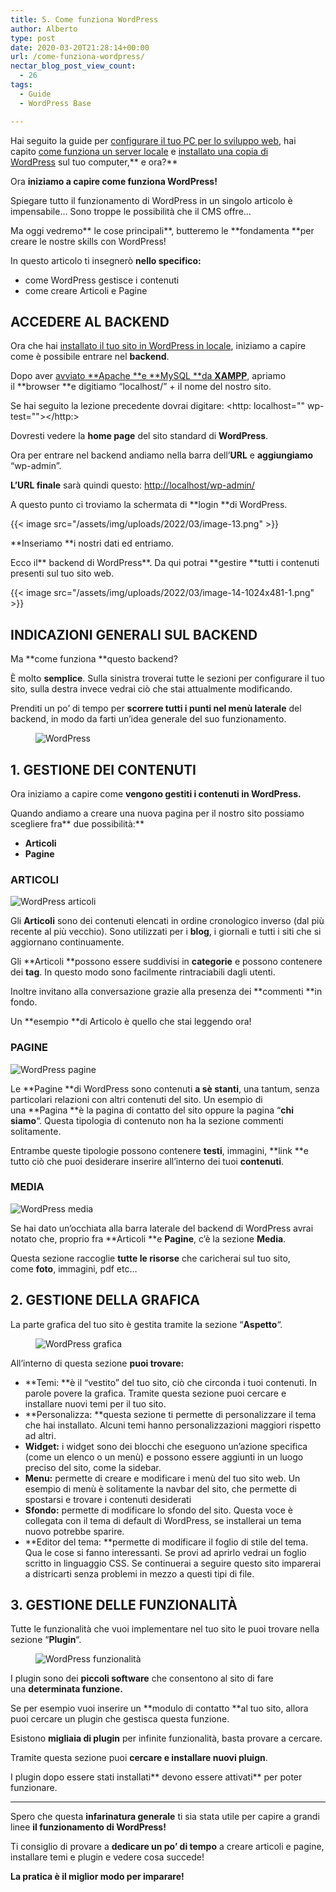 ```yaml
---
title: 5. Come funziona WordPress
author: Alberto
type: post
date: 2020-03-20T21:28:14+00:00
url: /come-funziona-wordpress/
nectar_blog_post_view_count:
  - 26
tags:
  - Guide
  - WordPress Base

---
```

Hai seguito la guide per [configurare il tuo PC per lo sviluppo web][1], hai capito [come funziona un server locale][2] e [installato una copia di WordPress][3] sul tuo computer,** e ora?**

Ora **iniziamo a capire come funziona WordPress!**

Spiegare tutto il funzionamento di WordPress in un singolo articolo è impensabile… Sono troppe le possibilità che il CMS offre…

Ma oggi vedremo** le cose principali**, butteremo le **fondamenta **per creare le nostre skills con WordPress!

In questo articolo ti insegnerò **nello specifico:**

  * come WordPress gestisce i contenuti
  * come creare Articoli e Pagine

## ACCEDERE AL BACKEND

Ora che hai [installato il tuo sito in WordPress in locale][3], iniziamo a capire come è possibile entrare nel **backend**.

Dopo aver [avviato **Apache **e **MySQL **da **XAMPP**][5], apriamo il **browser **e digitiamo “localhost/” + il nome del nostro sito.

Se hai seguito la lezione precedente dovrai digitare: <http: localhost="" wp-test=""></http:>

Dovresti vedere la **home page** del sito standard di **WordPress**.

Ora per entrare nel backend andiamo nella barra dell’**URL** e **aggiungiamo** “wp-admin”.

**L’URL finale** sarà quindi questo: [http://localhost/wp-admin/][6]

A questo punto ci troviamo la schermata di **login **di WordPress.

{{< image src="/assets/img/uploads/2022/03/image-13.png" >}}

**Inseriamo **i nostri dati ed entriamo.

Ecco il** backend di WordPress**. Da qui potrai **gestire **tutti i contenuti presenti sul tuo sito web.

{{< image src="/assets/img/uploads/2022/03/image-14-1024x481-1.png" >}}

## INDICAZIONI GENERALI SUL BACKEND

Ma **come funziona **questo backend?

È molto **semplice**. Sulla sinistra troverai tutte le sezioni per configurare il tuo sito, sulla destra invece vedrai ciò che stai attualmente modificando.

Prenditi un po’ di tempo per **scorrere tutti i punti nel menù laterale** del backend, in modo da farti un’idea generale del suo funzionamento.<figure class="wp-block-image size-full">
<img alt="WordPress" class="wp-image-223" decoding="async" src="/assets/img/uploads/2022/03/image-22-1.png"/> </figure>

## 1. GESTIONE DEI CONTENUTI

Ora iniziamo a capire come **vengono gestiti i contenuti in WordPress.**

Quando andiamo a creare una nuova pagina per il nostro sito possiamo scegliere fra** due possibilità:**

  * **Articoli**
  * **Pagine**

### ARTICOLI<figure class="wp-block-image size-full">
<img alt="WordPress articoli" class="wp-image-222" decoding="async" src="/assets/img/uploads/2022/03/image-23.png"/> </figure>

Gli **Articoli** sono dei contenuti elencati in ordine cronologico inverso (dal più recente al più vecchio). Sono utilizzati per i **blog**, i giornali e tutti i siti che si aggiornano continuamente.

Gli **Articoli **possono essere suddivisi in **categorie** e possono contenere dei **tag**. In questo modo sono facilmente rintraciabili dagli utenti.

Inoltre invitano alla conversazione grazie alla presenza dei **commenti **in fondo.

Un **esempio **di Articolo è quello che stai leggendo ora!

### PAGINE<figure class="wp-block-image size-full">
<img alt="WordPress pagine" class="wp-image-221" decoding="async" src="/assets/img/uploads/2022/03/image-24-1.png"/> </figure>

Le **Pagine **di WordPress sono contenuti **a sè stanti**, una tantum, senza particolari relazioni con altri contenuti del sito. Un esempio di una **Pagina **è la pagina di contatto del sito oppure la pagina “**chi siamo**“. Questa tipologia di contenuto non ha la sezione commenti solitamente.

Entrambe queste tipologie possono contenere **testi**, immagini, **link **e tutto ciò che puoi desiderare inserire all’interno dei tuoi **contenuti**.

### MEDIA<figure class="wp-block-image size-full">
<img alt="WordPress media" class="wp-image-220" decoding="async" src="/assets/img/uploads/2022/03/image-25.png"/> </figure>

Se hai dato un’occhiata alla barra laterale del backend di WordPress avrai notato che, proprio fra **Articoli **e **Pagine**, c’è la sezione **Media**.

Questa sezione raccoglie **tutte le risorse** che caricherai sul tuo sito, come **foto**, immagini, pdf etc…

## 2. GESTIONE DELLA GRAFICA

La parte grafica del tuo sito è gestita tramite la sezione “**Aspetto**“.<figure class="wp-block-image size-full">
<img alt="WordPress grafica" class="wp-image-218" decoding="async" src="/assets/img/uploads/2022/03/image-26-1.png"/> </figure>

All’interno di questa sezione **puoi trovare:**

  * **Temi: **è il “vestito” del tuo sito, ciò che circonda i tuoi contenuti. In parole povere la grafica. Tramite questa sezione puoi cercare e installare nuovi temi per il tuo sito.
  * **Personalizza: **questa sezione ti permette di personalizzare il tema che hai installato. Alcuni temi hanno personalizzazioni maggiori rispetto ad altri.
  * **Widget:** i widget sono dei blocchi che eseguono un’azione specifica (come un elenco o un menù) e possono essere aggiunti in un luogo preciso del sito, come la sidebar.
  * **Menu:** permette di creare e modificare i menù del tuo sito web. Un esempio di menù è solitamente la navbar del sito, che permette di spostarsi e trovare i contenuti desiderati
  * **Sfondo:** permette di modificare lo sfondo del sito. Questa voce è collegata con il tema di default di WordPress, se installerai un tema nuovo potrebbe sparire.
  * **Editor del tema: **permette di modificare il foglio di stile del tema. Qua le cose si fanno interessanti. Se provi ad aprirlo vedrai un foglio scritto in linguaggio CSS. Se continuerai a seguire questo sito imparerai a districarti senza problemi in mezzo a questi tipi di file.

## 3. GESTIONE DELLE FUNZIONALITÀ

Tutte le funzionalità che vuoi implementare nel tuo sito le puoi trovare nella sezione “**Plugin**“.<figure class="wp-block-image size-full">
<img alt="WordPress funzionalità" class="wp-image-217" decoding="async" src="/assets/img/uploads/2022/03/image-27.png"/> </figure>

I plugin sono dei **piccoli software** che consentono al sito di fare una **determinata funzione.**

Se per esempio vuoi inserire un **modulo di contatto **al tuo sito, allora puoi cercare un plugin che gestisca questa funzione.

Esistono **migliaia di plugin** per infinite funzionalità, basta provare a cercare.

Tramite questa sezione puoi **cercare e installare nuovi pluign**.

I plugin dopo essere stati installati** devono essere attivati** per poter funzionare.

<hr class="wp-block-separator"/>

Spero che questa **infarinatura generale** ti sia stata utile per capire a grandi linee **il funzionamento di WordPress!**

Ti consiglio di provare a **dedicare un po’ di tempo** a creare articoli e pagine, installare temi e plugin e vedere cosa succede!

**La pratica è il miglior modo per imparare!**

 [1]: /configurare-il-pc-per-sviluppare-in-wordpress/
 [2]: /perche-installare-wordpress-in-locale/
 [3]: /installare-wordpress-in-locale/
 [4]: https://github.com/thetuxdev
 [5]: /come-funziona-xampp/
 [6]: http://localhost/wp-admin/
 [7]: http://localhost/wp-test/
 [8]: http://localhostal/wp-test/wp-admin/